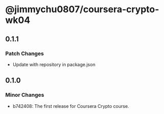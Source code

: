 # @jimmychu0807/coursera-crypto-wk04

## 0.1.1

### Patch Changes

- Update with repository in package.json

## 0.1.0

### Minor Changes

- b742408: The first release for Coursera Crypto course.
